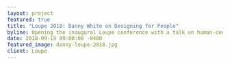 ```yaml
---
layout: project
featured: true
title: "Loupe 2018: Danny White on Designing for People"
byline: Opening the inaugural Loupe conference with a talk on human-centred design.
date: 2018-09-19 09:00:00 -0400
featured_image: danny-loupe-2018.jpg
client: Loupe
---
```

